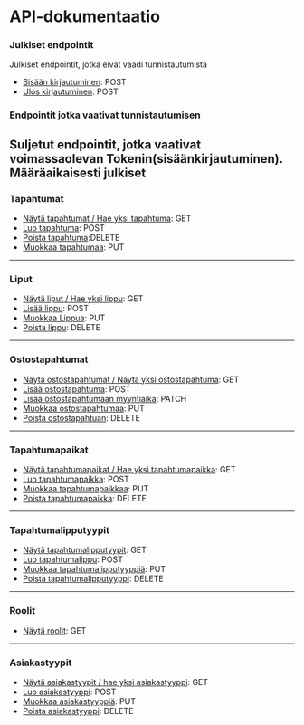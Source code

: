 # API-dokumentaatio

### Julkiset endpointit
Julkiset endpointit, jotka eivät vaadi tunnistautumista

- [Sisään kirjautuminen](kayttajat/autentikointi/login.md): POST
- [Ulos kirjautuminen](kayttajat/autentikointi/logout.md): POST

### Endpointit jotka vaativat tunnistautumisen
Suljetut endpointit, jotka vaativat voimassaolevan Tokenin(sisäänkirjautuminen).
Määräaikaisesti julkiset
---
### Tapahtumat
- [Näytä tapahtumat / Hae yksi tapahtuma](tapahtumat/get.md): GET
- [Luo tapahtuma](tapahtumat/add.md): POST
- [Poista tapahtuma](tapahtumat/delete.md):DELETE 
- [Muokkaa tapahtumaa](tapahtumat/put.md): PUT
---
### Liput
- [Näytä liput / Hae yksi lippu](liput/get.md): GET
- [Lisää lippu](liput/add.md): POST
- [Muokkaa Lippua](liput/put.md): PUT
- [Poista lippu](liput/delete.md): DELETE
---
### Ostostapahtumat
- [Näytä ostostapahtumat / Näytä yksi ostostapahtuma](ostostapahtumat/get.md): GET
- [Lisää ostostapahtuma](ostostapahtumat/add.md): POST
- [Lisää ostostapahtumaan myyntiaika](ostostapahtumat/patch.md): PATCH
- [Muokkaa ostostapahtumaa](ostostapahtumat/put.md): PUT
- [Poista ostostapahtuan](ostostapahtumat/delete.md): DELETE
---
### Tapahtumapaikat
- [Näytä tapahtumapaikat / Hae yksi tapahtumapaikka](tapahtumapaikat/get.md): GET
- [Luo tapahtumapaikka](tapahtumapaikat/add.md): POST
- [Muokkaa tapahtumapaikkaa](tapahtumapaikat/put.md): PUT
- [Poista tapahtumapaikka](tapahtumapaikat/delete.md): DELETE
---
### Tapahtumalipputyypit
- [Näytä tapahtumalipputyypit](tapahtumalipputyypit/get.md): GET
- [Luo tapahtumalippu](tapahtumalipputyypit/add.md): POST
- [Muokkaa tapahtumalipputyyppiä](tapahtumalipputyypit/put.md): PUT
- [Poista tapahtumalipputyyppi](tapahtumalipputyypit/delete.md): DELETE
---
### Roolit
- [Näytä roolit](roolit/get.md): GET
---
### Asiakastyypit
- [Näytä asiakastyypit / hae yksi asiakastyyppi](asiakastyypit/get.md): GET
- [Luo asiakastyyppi](asiakastyypit/add.md): POST
- [Muokkaa asiakastyyppiä](asiakastyypit/put.md): PUT
- [Poista asiakastyyppi](asiakastyypit/delete.md): DELETE
